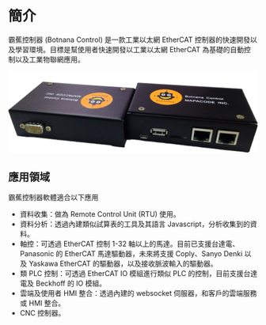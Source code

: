 # 簡介

霸蕉控制器 (Botnana Control) 是一款工業以太網 EtherCAT 控制器的快速開發以及學習環境。目標是幫使用者快速開發以工業以太網 EtherCAT 為基礎的自動控制以及工業物聯網應用。

![霸焦控制器](./botnana-a2-in-box.png)

## 應用領域

霸蕉控制器軟體適合以下應用

* 資料收集：做為 Remote Control Unit (RTU) 使用。
* 資料分析：透過內建類似試算表的工具及其語言 Javascript，分析收集到的資料。
* 軸控：可透過 EtherCAT 控制 1-32 軸以上的馬達。目前已支援台達電、Panasonic 的 EtherCAT 馬達驅動器，未來將支援 Coply、Sanyo Denki 以及 Yaskawa EtherCAT 的驅動器，以及接收脈波輸入的驅動器。
* 類 PLC 控制：可透過 EtherCAT IO 模組進行類似 PLC 的控制，目前支援台達電及 Beckhoff 的 IO 模組。
* 雲端及使用者 HMI 整合：透過內建的 websocket 伺服器，和客戶的雲端服務或 HMI 整合。
* CNC 控制器。